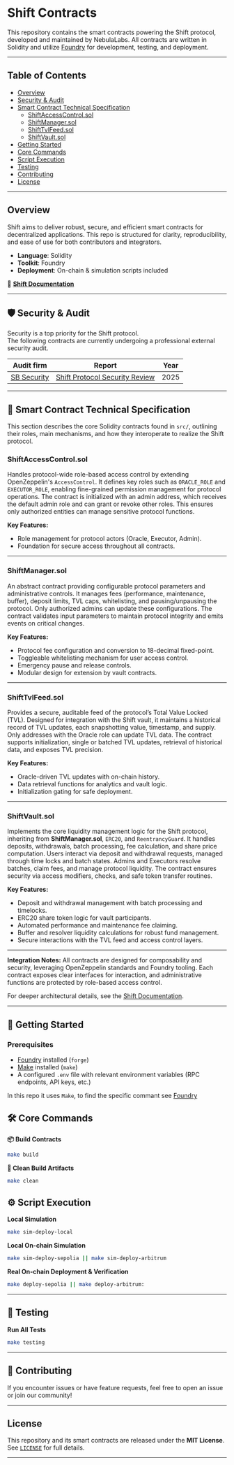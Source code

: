 # Shift Contracts

This repository contains the smart contracts powering the Shift protocol, developed and maintained by NebulaLabs. All contracts are written in Solidity and utilize [Foundry](https://book.getfoundry.sh/) for development, testing, and deployment.

---

## Table of Contents

- [Overview](#overview)
- [Security & Audit](#security--audit-on-going)
- [Smart Contract Technical Specification](#smart-contract-technical-specification)
  - [ShiftAccessControl.sol](#shiftaccesscontrolsol)
  - [ShiftManager.sol](#shiftmanagersol)
  - [ShiftTvlFeed.sol](#shifttvlfeedsol)
  - [ShiftVault.sol](#shiftvaultsol)
- [Getting Started](#-getting-started)
- [Core Commands](#-core-commands)
- [Script Execution](#-script-execution)
- [Testing](#-testing)
- [Contributing](#-contributing)
- [License](#license)

---

## Overview

Shift aims to deliver robust, secure, and efficient smart contracts for decentralized applications. This repo is structured for clarity, reproducibility, and ease of use for both contributors and integrators.

- **Language**: Solidity
- **Toolkit**: Foundry
- **Deployment**: On-chain & simulation scripts included

🔗 **[Shift Documentation](https://nebulalabs-organization.gitbook.io/shift/)**

---

## 🛡️ Security & Audit

Security is a top priority for the Shift protocol.  
The following contracts are currently undergoing a professional external security audit.

| Audit firm                                 | Report                                       | Year |
|--------------------------------------------|----------------------------------------------|------|
| [SB Security](https://www.sbsecurity.net/) | [Shift Protocol Security Review ](./audits/shift-sbsecurity-audit-2025.pdf)  | 2025 |

---

## 📄 Smart Contract Technical Specification

This section describes the core Solidity contracts found in `src/`, outlining their roles, main mechanisms, and how they interoperate to realize the Shift protocol.

### **ShiftAccessControl.sol**

Handles protocol-wide role-based access control by extending OpenZeppelin's `AccessControl`. It defines key roles such as `ORACLE_ROLE` and `EXECUTOR_ROLE`, enabling fine-grained permission management for protocol operations. The contract is initialized with an admin address, which receives the default admin role and can grant or revoke other roles. This ensures only authorized entities can manage sensitive protocol functions.

**Key Features:**
- Role management for protocol actors (Oracle, Executor, Admin).
- Foundation for secure access throughout all contracts.

---

### **ShiftManager.sol**

An abstract contract providing configurable protocol parameters and administrative controls. It manages fees (performance, maintenance, buffer), deposit limits, TVL caps, whitelisting, and pausing/unpausing the protocol. Only authorized admins can update these configurations. The contract validates input parameters to maintain protocol integrity and emits events on critical changes.

**Key Features:**
- Protocol fee configuration and conversion to 18-decimal fixed-point.
- Toggleable whitelisting mechanism for user access control.
- Emergency pause and release controls.
- Modular design for extension by vault contracts.

---

### **ShiftTvlFeed.sol**

Provides a secure, auditable feed of the protocol’s Total Value Locked (TVL). Designed for integration with the Shift vault, it maintains a historical record of TVL updates, each snapshotting value, timestamp, and supply. Only addresses with the Oracle role can update TVL data. The contract supports initialization, single or batched TVL updates, retrieval of historical data, and exposes TVL precision.

**Key Features:**
- Oracle-driven TVL updates with on-chain history.
- Data retrieval functions for analytics and vault logic.
- Initialization gating for safe deployment.

---

### **ShiftVault.sol**

Implements the core liquidity management logic for the Shift protocol, inheriting from **ShiftManager.sol**, `ERC20`, and `ReentrancyGuard`. It handles deposits, withdrawals, batch processing, fee calculation, and share price computation. Users interact via deposit and withdrawal requests, managed through time locks and batch states. Admins and Executors resolve batches, claim fees, and manage protocol liquidity. The contract ensures security via access modifiers, checks, and safe token transfer routines.

**Key Features:**
- Deposit and withdrawal management with batch processing and timelocks.
- ERC20 share token logic for vault participants.
- Automated performance and maintenance fee claiming.
- Buffer and resolver liquidity calculations for robust fund management.
- Secure interactions with the TVL feed and access control layers.

---

**Integration Notes:**
All contracts are designed for composability and security, leveraging OpenZeppelin standards and Foundry tooling. Each contract exposes clear interfaces for interaction, and administrative functions are protected by role-based access control.

For deeper architectural details, see the [Shift Documentation](https://nebulalabs-organization.gitbook.io/shift/).

---

## 🚀 Getting Started

### Prerequisites

- [Foundry](https://getfoundry.sh/introduction/installation) installed (`forge`)
- [Make](https://www.gnu.org/software/make/) installed (`make`)
- A configured `.env` file with relevant environment variables (RPC endpoints, API keys, etc.)

In this repo it uses `Make`, to find the specific commant see [Foundry](https://getfoundry.sh/forge/overview)

## 🛠️ Core Commands

**📦 Build Contracts**
```sh
make build
```

**🧹 Clean Build Artifacts**
```sh
make clean
```

## ⚙️ Script Execution

**Local Simulation**
```sh
make sim-deploy-local
```

**Local On-chain Simulation**
```sh
make sim-deploy-sepolia || make sim-deploy-arbitrum
```

**Real On-chain Deployment & Verification**
```sh
make deploy-sepolia || make deploy-arbitrum:
```

---

## 🧪 Testing

**Run All Tests**
```sh
make testing
```
---

## 🤝 Contributing

If you encounter issues or have feature requests, feel free to open an issue or join our community!

---

## License

This repository and its smart contracts are released under the **MIT License**.  
See [`LICENSE`](./LICENSE) for full details.

---